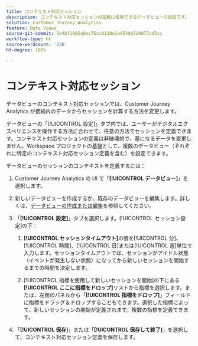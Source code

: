 ```yaml
---
title: コンテキスト対応セッション
description: コンテキスト対応セッションの定義に使用できるデータビューの設定です。
solution: Customer Journey Analytics
feature: Data Views
source-git-commit: 5e4bf2985a0ec75cc0120e2a9549d720077cd5cc
workflow-type: ht
source-wordcount: '236'
ht-degree: 100%

---
```



# コンテキスト対応セッション

データビューのコンテキスト対応セッションでは、Customer Journey Analytics が接続内のデータからセッションを計算する方法を変更します。

データビューの「[!UICONTROL 設定]」タブ内では、ユーザーがデジタルエクスペリエンスを操作する方法に合わせて、任意の方法でセッションを定義できます。コンテキスト対応セッションの定義は非破壊的で、基になるデータを変更しません。Workspace プロジェクトの基盤として、複数のデータビュー（それぞれに特定のコンテキスト対応セッション定義を含む）を設定できます。

データビューのセッションのコンテキストを定義するには：

1. Customer Journey Analytics の UI で「**[!UICONTROL データビュー]**」を選択します。

1. 新しいデータビューを作成するか、既存のデータビューを編集します。詳しくは、[データビューの作成または編集](create-dataview.md)を参照してください。

1. 「**[!UICONTROL 設定]**」タブを選択します。[!UICONTROL セッション設定]の下：

   1. **[!UICONTROL セッションタイムアウト]**&#x200B;の値を[!UICONTROL 分]、[!UICONTROL 時間]、[!UICONTROL 日]または[!UICONTROL 週]単位で入力します。セッションタイムアウトでは、セッションがアイドル状態（イベントが発生しない状態）になってから新しいセッションを開始するまでの時間を決定します。

   2. [!UICONTROL 指標を使用して新しいセッションを開始]の下にある&#x200B;**[!UICONTROL ここに指標をドロップ]**&#x200B;リストから指標を選択します。または、左側のパネルから「**[!UICONTROL 指標をドロップ]**」フィールドに指標をドラッグ＆ドロップすることもできます。選択した指標によって、新しいセッションの開始が定義されます。複数の指標を定義できます。

1. 「**[!UICONTROL 保存]**」または「**[!UICONTROL 保存して終了]**」を選択して、コンテキスト対応セッション定義を保存します。

